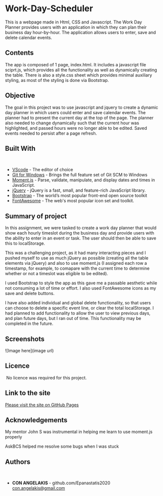 # Work-Day-Scheduler

This is a webpage made in Html, CSS and Javascript. The Work Day Planner provides users with an application in which they can plan their business day hour-by-hour. The application allows users to enter, save and delete calendar events. 
​
## Contents
<p>
The app is composed of 1 page, index.html. It includes a javascript file sciprt.js, which provides all the functionality as well as dynamically creating the table. There is also a style.css sheet which provides minimal auxiliary styling, as most of the styling is done via Bootstrap.
</p>

## Objective
<p>
The goal in this project was to use javascript and jquery to create a dynamic day planner in which users could enter and save calendar events. The planner had to present the current day at the top of the page. The planner also needed to change dynamically such that the current hour was highlighted, and passed hours were no longer able to be edited. Saved events needed to persist after a page refresh.
</p>

## Built With
​
* [VScode](https://code.visualstudio.com/) - The editor of choice
* [Git for Windows](https://gitforwindows.org/) - Brings the full feature set of Git SCM to Windows
* [Moment.js](https://momentjs.com/) - Parse, validate, manipulate, and display dates and times in JavaScript.
* [jQuery](https://jquery.com/) - jQuery is a fast, small, and feature-rich JavaScript library.
* [Bootstrap](https://getbootstrap.com/) - The world’s most popular front-end open source toolkit
* [FontAwesome](https://fontawesome.com/) - The web's most popular icon set and toolkit.
​
## Summary of project
In this assignment, we were tasked to create a work day planner that would show each hourly timeslot during the business day and provide users with the ability to enter in an event or task. The user should then be able to save this to localStorage. 

This was a challenging project, as it had many interacting pieces and I pushed myself to use as much jQuery as possible (creating all the table elements via jQuery) and also to use moment.js (I assigned each row a timestamp, for example, to comapare with the current time to determine whether or not a timeslot was eligible to be edited).

I used Bootstrap to style the app as this gave me a passable aesthetic while not consuming a lot of time or effort. I also used FontAwesome icons as my save and delete buttons.

I have also added individual and global delete functionality, so that users can choose to delete a specific event line, or clear the total localStorage. I had planned to add functionality to allow the user to view previous days, and plan future days, but I ran out of time. This functionality may be completed in the future.

## Screenshots

![Image here](image url)



## Licence
​
No licence was required for this project.
​
## Link to the site
<a href="https://epanastatis2020.github.io/Work-Day-Scheduler/">Please visit the site on GitHub Pages</a>

## Acknowledgements

My mentor John S was instrumental in helping me learn to use moment.js properly

AskBCS helped me resolve some bugs when I was stuck

## Authors
​
* **CON ANGELAKIS** - 
github.com/Epanastatis2020
con.angelakis@gmail.com